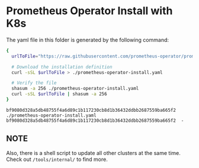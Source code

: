 # Prometheus Operator Install with K8s

The yaml file in this folder is generated by the following command:

```bash
{
  urlToFile="https://raw.githubusercontent.com/prometheus-operator/prometheus-operator/v0.45.0/bundle.yaml"

  # Download the installation definition
  curl -sSL $urlToFile > ./prometheus-operator-install.yaml

  # Verify the file
  shasum -a 256 ./prometheus-operator-install.yaml
  curl -sSL $urlToFile | shasum -a 256
}
```

```console
bf9080d328a5db48755f4a6d89c1b117230cb8d1b36432ddbb2687559ba665f2  ./prometheus-operator-install.yaml
bf9080d328a5db48755f4a6d89c1b117230cb8d1b36432ddbb2687559ba665f2  -
```

## NOTE

Also, there is a shell script to update all other clusters at the same time.
Check out `/tools/internal/` to find more.
